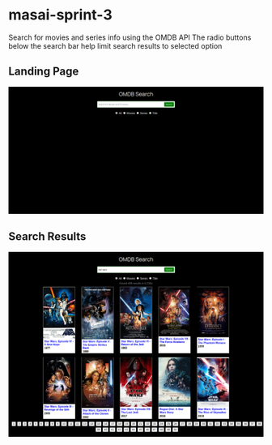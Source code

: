 # masai-sprint-3
Search for movies and series info using the OMDB API
The radio buttons below the search bar help limit search results to selected option
## Landing Page 
![](screenshots/landing_page.png)
## Search Results
![](screenshots/search_results.png)
